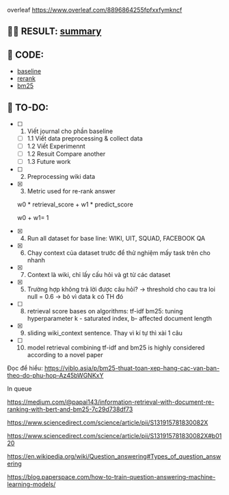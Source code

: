 overleaf https://www.overleaf.com/8896864255fpfxxfymkncf

## 🏃‍♂️ RESULT: [summary](summary.md)

## 🔗 CODE:

- [baseline](Baseline.ipynb)
- [rerank](Rerank.ipynb)
- [bm25](BM25.ipynb)

## 📜 TO-DO:

- [ ] 1. Viết journal cho phần baseline
  - [ ] 1.1 Viết data preprocessing & collect data
  - [ ] 1.2 Viết Experimennt
  - [ ] 1.2 Resuit Compare another
  - [ ] 1.3 Future work
- [ ] 2. Preprocessing wiki data
- [x] 3. Metric used for re-rank answer

  w0 \* retrieval_score + w1 \* predict_score

  w0 + w1= 1

- [x] 4. Run all dataset for base line: WIKI, UIT, SQUAD, FACEBOOK QA
- [x] 6. Chạy context của dataset trước để thử nghiệm mấy task trên cho nhanh
- [x] 7. Context là wiki, chỉ lấy cấu hỏi và gt từ các dataset
- [x] 5. Trường hợp không trả lời được câu hỏi? -> threshold cho cau tra loi null = 0.6 -> bỏ vì data k có TH đó
- [ ] 8. retrieval score bases on algorithms:
     tf-idf
     bm25: tuning hyperparameter k - saturated index, b- affected document length
- [x] 9. sliding wiki_context sentence. Thay vì kí tự thì xài 1 câu
- [ ] 10. model retrieval combining tf-idf and bm25 is highly considered according to a novel paper

Đọc để hiểu: https://viblo.asia/p/bm25-thuat-toan-xep-hang-cac-van-ban-theo-do-phu-hop-Az45bWGNKxY



In queue

https://medium.com/@papai143/information-retrieval-with-document-re-ranking-with-bert-and-bm25-7c29d738df73

https://www.sciencedirect.com/science/article/pii/S131915781830082X

https://www.sciencedirect.com/science/article/pii/S131915781830082X#b0120

https://en.wikipedia.org/wiki/Question_answering#Types_of_question_answering

https://blog.paperspace.com/how-to-train-question-answering-machine-learning-models/
